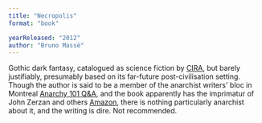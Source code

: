```yaml
---
title: "Necropolis"
format: "book"

yearReleased: "2012"
author: "Bruno Massé"
---
```

Gothic dark fantasy, catalogued as science fiction by [CIRA](http://www.cira.ch/catalogue/index.php?lvl=categ_see&id=346&page=2&nbr_lignes=84&main=&l_typdoc=g,i,a,l), but barely justifiably, presumably based on its far-future post-civilisation setting. Though the author is said to be a member of the anarchist writers' bloc in Montreal [Anarchy 101 Q&A](https://web.archive.org/web/20161027135541/anarchy101.org/4872/what-is-your-favorite-anarchist-novel), and the book apparently has the imprimatur of John Zerzan and others [Amazon](https://smile.amazon.co.uk/Necropolis-Bruno-Massé-ebook/dp/B00HLSGO7M/ref=sr_1_1?keywords=massé+necropolis&qid=1560454316&s=gateway&sr=8-1), there is nothing particularly anarchist about it, and the writing is dire. Not recommended.
